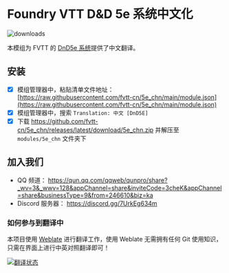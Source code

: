 # Foundry VTT D&D 5e 系统中文化
![downloads](https://img.shields.io/github/downloads/fvtt-cn/5e_chn/total)

本模组为 FVTT 的 [DnD5e 系统](https://gitlab.com/foundrynet/dnd5e/)提供了中文翻译。

## 安装
- [x] 模组管理器中，粘贴清单文件地址： [https://raw.githubusercontent.com/fvtt-cn/5e_chn/main/module.json](https://raw.githubusercontent.com/fvtt-cn/5e_chn/main/module.json)
- [x] 模组管理器中，搜索 `Translation: 中文 [DnD5E]`
- [x] 下载 https://github.com/fvtt-cn/5e_chn/releases/latest/download/5e_chn.zip 并解压至 `modules/5e_chn` 文件夹下

## 加入我们
- QQ 频道： https://qun.qq.com/qqweb/qunpro/share?_wv=3&_wwv=128&appChannel=share&inviteCode=3cheK&appChannel=share&businessType=9&from=246610&biz=ka
- Discord 服务器： https://discord.gg/7UrkEg634m

### 如何参与到翻译中
本项目使用 [Weblate](https://hosted.weblate.org/) 进行翻译工作，使用 Weblate 无需拥有任何 Git 使用知识，只需在界面上进行中英对照翻译即可！

<a href="https://weblate.dickytwister.org/engage/dnd5e/">
<img src="https://weblate.dickytwister.org/widgets/dnd5e/-/open-graph.png" alt="翻译状态" />
</a>
